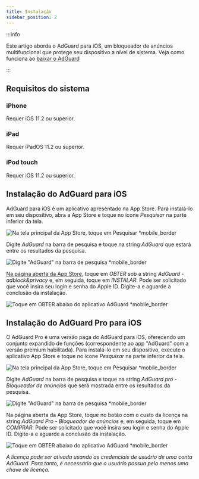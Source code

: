 ```yaml
---
title: Instalação
sidebar_position: 2
---
```


:::info

Este artigo aborda o AdGuard para iOS, um bloqueador de anúncios multifuncional que protege seu dispositivo a nível de sistema. Veja como funciona ao [baixar o AdGuard](https://agrd.io/download-kb-adblock)

:::

## Requisitos do sistema

### iPhone

Requer iOS 11.2 ou superior.

### iPad

Requer iPadOS 11.2 ou superior.

### iPod touch

Requer iOS 11.2 ou superior.

## Instalação do AdGuard para iOS

AdGuard para iOS é um aplicativo apresentado na App Store. Para instalá-lo em seu dispositivo, abra a App Store e toque no ícone *Pesquisar* na parte inferior da tela.

![Na tela principal da App Store, toque em Pesquisar *mobile_border](https://cdn.adtidy.org/public/Adguard/kb/installation/iOS/en/1.png)

Digite *AdGuard* na barra de pesquisa e toque na string *AdGuard* que estará entre os resultados da pesquisa.

![Digite "AdGuard" na barra de pesquisa *mobile_border](https://cdn.adtidy.org/public/Adguard/kb/installation/iOS/en/2.png)

[Na página aberta da App Store](https://adguard.com/download.html?auto=1), toque em *OBTER* sob a string *AdGuard - adblock&privacy* e, em seguida, toque em *INSTALAR*. Pode ser solicitado que você insira seu login e senha do Apple ID. Digite-a e aguarde a conclusão da instalação.

![Toque em OBTER abaixo do aplicativo AdGuard *mobile_border](https://cdn.adtidy.org/public/Adguard/kb/installation/iOS/en/3.png)

## Instalação do AdGuard Pro para iOS

O AdGuard Pro é uma versão paga do AdGuard para iOS, oferecendo um conjunto expandido de funções (correspondente ao app "AdGuard" com a versão premium habilitada). Para instalá-lo em seu dispositivo, execute o aplicativo App Store e toque no ícone *Pesquisar* na parte inferior da tela.

![Na tela principal da App Store, toque em Pesquisar *mobile_border](https://cdn.adtidy.org/public/Adguard/kb/installation/iOS/en/1.png)

Digite *AdGuard* na barra de pesquisa e toque na string *AdGuard pro - Bloqueador de anúncios* que será mostrada entre os resultados da pesquisa.

![Digite "AdGuard" na barra de pesquisa *mobile_border](https://cdn.adtidy.org/public/Adguard/kb/installation/iOS/en/2.png)

Na página aberta da App Store, toque no botão com o custo da licença na string *AdGuard Pro - Bloqueador de anúncios* e, em seguida, toque em *COMPRAR*. Pode ser solicitado que você insira seu login e senha do Apple ID. Digite-a e aguarde a conclusão da instalação.

![Toque em OBTER abaixo do aplicativo AdGuard *mobile_border](https://cdn.adtidy.org/public/Adguard/kb/installation/iOS/en/3.png)

*A licença pode ser ativada usando as credenciais de usuário de uma conta AdGuard. Para tanto, é necessário que o usuário possua pelo menos uma chave de licença.*
